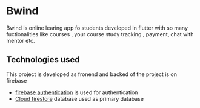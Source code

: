 # Bwind

Bwind is online learing app fo students developed in flutter with so many fuctionalities like courses , your course study tracking , payment, chat with mentor etc.

## Technologies used


This project is developed as fronend and backed of the project is on firebase
- [firebase authentication](https://firebase.google.com/docs/auth) is used for authentication
- [Cloud firestore](https://firebase.google.com/docs/firestore) database used as primary database
